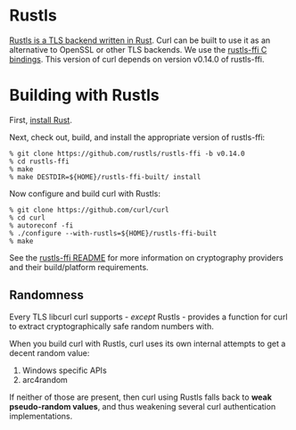 <!--
Copyright (C) Daniel Stenberg, <daniel@haxx.se>, et al.

SPDX-License-Identifier: curl
-->

# Rustls

[Rustls is a TLS backend written in Rust](https://docs.rs/rustls/). Curl can
be built to use it as an alternative to OpenSSL or other TLS backends. We use
the [rustls-ffi C bindings](https://github.com/rustls/rustls-ffi/). This
version of curl depends on version v0.14.0 of rustls-ffi.

# Building with Rustls

First, [install Rust](https://rustup.rs/).

Next, check out, build, and install the appropriate version of rustls-ffi:

    % git clone https://github.com/rustls/rustls-ffi -b v0.14.0
    % cd rustls-ffi
    % make
    % make DESTDIR=${HOME}/rustls-ffi-built/ install

Now configure and build curl with Rustls:

    % git clone https://github.com/curl/curl
    % cd curl
    % autoreconf -fi
    % ./configure --with-rustls=${HOME}/rustls-ffi-built
    % make

See the [rustls-ffi README] for more information on cryptography providers and
their build/platform requirements.

[rustls-ffi README]: https://github.com/rustls/rustls-ffi/blob/main/README.md#cryptography-provide

## Randomness

Every TLS libcurl curl supports - *except* Rustls - provides a function for
curl to extract cryptographically safe random numbers with.

When you build curl with Rustls, curl uses its own internal attempts to get a
decent random value:

1. Windows specific APIs
2. arc4random

If neither of those are present, then curl using Rustls falls back to **weak
pseudo-random values**, and thus weakening several curl authentication
implementations.
